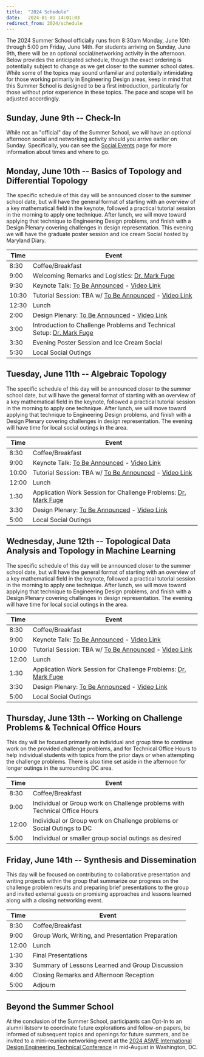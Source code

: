 ```yaml
---
title:  "2024 Schedule"
date:   2024-01-01 14:01:03
redirect_from: 2024/schedule
---
```


The 2024 Summer School officially runs from 8:30am Monday, June 10th through 5:00 pm Friday, June 14th. For students arriving on Sunday, June 9th, there will be an optional social/networking activity in the afternoon. Below provides the anticipated schedule, though the exact ordering is potentially subject to change as we get closer to the summer school dates. While some of the topics may sound unfamiliar and potentially intimidating for those working primarily in Engineering Design areas, keep in mind that this Summer School is designed to be a first introduction, particularly for those without prior experience in these topics. The pace and scope will be adjusted accordingly.

## Sunday, June 9th -- Check-In

While not an "official" day of the Summer School, we will have an optional afternoon social and networking activity should you arrive earlier on Sunday. Specifically, you can see the [Social Events](../social_events) page for more information about times and where to go.

## Monday, June 10th -- Basics of Topology and Differential Topology
The specific schedule of this day will be announced closer to the summer school date, but will have the general format of starting with an overview of a key mathematical field in the keynote, followed a practical tutorial session in the morning to apply one technique. After lunch, we will move toward applying that technique to Engineering Design problems, and finish with a Design Plenary covering challenges in design representation. This evening we will have the graduate poster session and ice cream Social hosted by Maryland Diary.

| Time  | Event  |
|---|---|
| 8:30  | Coffee/Breakfast |
| 9:00  | Welcoming Remarks and Logistics: [Dr. Mark Fuge](https://enme.umd.edu/clark/faculty/539/Mark-D-Fuge)  |
| 9:30  | Keynote Talk: [To Be Announced]() - [Video Link]() |
| 10:30 | Tutorial Session: TBA w/ [To Be Announced]() - [Video Link]() |
| 12:30 | Lunch |
| 2:00  | Design Plenary: [To Be Announced]() - [Video Link]() |
| 3:00 | Introduction to Challenge Problems and Technical Setup: [Dr. Mark Fuge](https://enme.umd.edu/clark/faculty/539/Mark-D-Fuge) |
| 3:30 | Evening Poster Session and Ice Cream Social|
| 5:30 | Local Social Outings |

## Tuesday, June 11th -- Algebraic Topology
The specific schedule of this day will be announced closer to the summer school date, but will have the general format of starting with an overview of a key mathematical field in the keynote, followed a practical tutorial session in the morning to apply one technique. After lunch, we will move toward applying that technique to Engineering Design problems, and finish with a Design Plenary covering challenges in design representation. The evening will have time for local social outings in the area.

| Time  | Event  |
|---|---|
| 8:30  | Coffee/Breakfast |
| 9:00  | Keynote Talk: [To Be Announced]() - [Video Link]() |
| 10:00 | Tutorial Session: TBA w/ [To Be Announced]() - [Video Link]() |
| 12:00 | Lunch |
| 1:30  | Application Work Session for Challenge Problems:  [Dr. Mark Fuge](https://enme.umd.edu/clark/faculty/539/Mark-D-Fuge)|
| 3:30  | Design Plenary: [To Be Announced]() - [Video Link]() |
| 5:00  | Local Social Outings |

## Wednesday, June 12th -- Topological Data Analysis and Topology in Machine Learning
The specific schedule of this day will be announced closer to the summer school date, but will have the general format of starting with an overview of a key mathematical field in the keynote, followed a practical tutorial session in the morning to apply one technique. After lunch, we will move toward applying that technique to Engineering Design problems, and finish with a Design Plenary covering challenges in design representation. The evening will have time for local social outings in the area.

| Time  | Event  |
|---|---|
| 8:30  | Coffee/Breakfast |
| 9:00  | Keynote Talk: [To Be Announced]() - [Video Link]() |
| 10:00 | Tutorial Session: TBA w/ [To Be Announced]() - [Video Link]() |
| 12:00 | Lunch |
| 1:30  | Application Work Session for Challenge Problems:  [Dr. Mark Fuge](https://enme.umd.edu/clark/faculty/539/Mark-D-Fuge)|
| 3:30  | Design Plenary: [To Be Announced]() - [Video Link]() |
| 5:00  | Local Social Outings |

## Thursday, June 13th -- Working on Challenge Problems & Technical Office Hours
This day will be focused primarily on individual and group time to continue work on the provided challenge problems, and for Technical Office Hours to help individual students with topics from the prior days or when attempting the challenge problems. There is also time set aside in the afternoon for longer outings in the surrounding DC area.

| Time  | Event  |
|---|---|
| 8:30 | Coffee/Breakfast |
| 9:00  | Individual or Group work on Challenge problems with Technical Office Hours  |
| 12:00 | Individual or Group work on Challenge problems or Social Outings to DC |
| 5:00 | Individual or smaller group social outings as desired |

## Friday, June 14th -- Synthesis and Dissemination
This day will be focused on contributing to collaborative presentation and writing projects within the group that summarize our progress on the challenge problem results and preparing brief presentations to the group and invited external guests on promising approaches and lessons learned along with a closing networking event.

| Time  | Event  |
|---|---|
| 8:30  | Coffee/Breakfast |
| 9:00  | Group Work, Writing, and Presentation Preparation |
| 12:00 | Lunch  |
| 1:30  | Final Presentations |
| 3:30  | Summary of Lessons Learned and Group Discussion |
| 4:00  | Closing Remarks and Afternoon Reception |
| 5:00  | Adjourn |


## Beyond the Summer School

At the conclusion of the Summer School, participants can Opt-In to an alumni listserv to coordinate future explorations and follow-on papers, be informed of subsequent topics and openings for future summers, and be invited to a mini-reunion networking event at the [2024 ASME International Design Engineering Technical Conference](https://event.asme.org/IDETC-CIE) in mid-August in Washington, DC.
